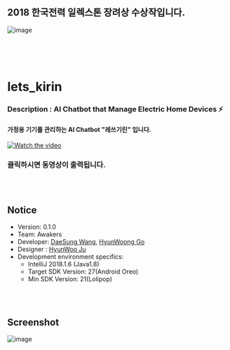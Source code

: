 ## 2018 한국전력 일렉스톤 장려상 수상작입니다.

![image](https://user-images.githubusercontent.com/38183241/45254827-a8f8cf00-b3b9-11e8-8166-c5f431c13b74.png)

<br>
<br>
<br>


# lets_kirin


### Description : AI Chatbot that Manage Electric Home Devices ⚡️
#### 가정용 기기를 관리하는 AI Chatbot "레쓰기린" 입니다.


[![Watch the video](https://user-images.githubusercontent.com/38183241/45254924-78b23000-b3bb-11e8-9ff5-28f3e143cf42.png)](https://www.youtube.com/watch?v=bSqrA-iVOM4)

### 클릭하시면 동영상이 출력됩니다.
<br>
<br>

## Notice
* Version: 0.1.0
* Team: Awakers
* Developer: [DaeSung Wang](https://github.com/Mamosoo), [HyunWoong Go](https://github.com/gusdnd852)
* Designer : [HyunWoo Ju](#)
* Development environment specifics:
	- IntelliJ 2018.1.6 (Java1.8)
	- Target SDK Version: 27(Android Oreo)
	- Min SDK Version: 21(Lolipop)

<br>
<br>

## Screenshot

![image](https://user-images.githubusercontent.com/38183241/45254958-c333ac80-b3bb-11e8-96e6-15a3eccf2eb4.png)
